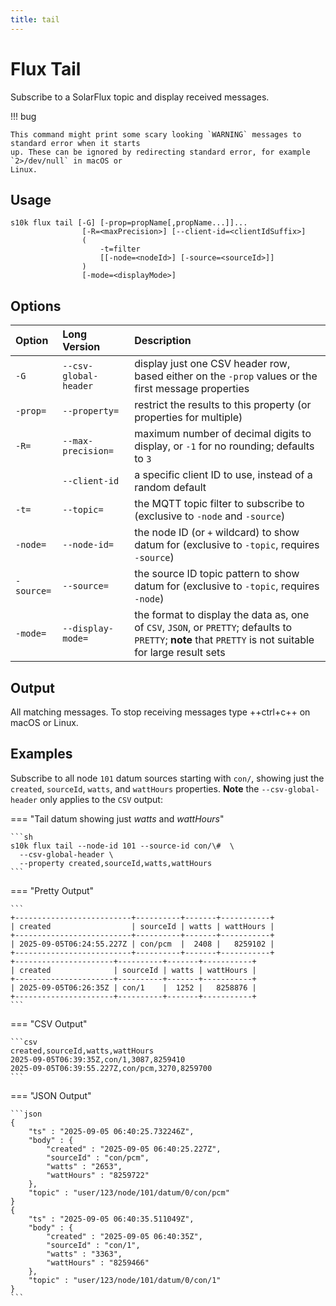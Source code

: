 ```yaml
---
title: tail
---
```

# Flux Tail

Subscribe to a SolarFlux topic and display received messages.

!!! bug

	This command might print some scary looking `WARNING` messages to standard error when it starts
	up. These can be ignored by redirecting standard error, for example `2>/dev/null` in macOS or
	Linux.

## Usage

```
s10k flux tail [-G] [-prop=propName[,propName...]]...
				[-R=<maxPrecision>] [--client-id=<clientIdSuffix>]
				(
					-t=filter
					[[-node=<nodeId>] [-source=<sourceId>]]
				)
				[-mode=<displayMode>]
```

## Options

<div markdown="1" class="options-explicit-col-widths">

| Option | Long Version | Description |
|:-------|:-------------|:------------|
| `-G` | `--csv-global-header` | display just one CSV header row, based either on the `-prop` values or the first message properties |
| `-prop=` | `--property=` | restrict the results to this property (or properties for multiple) |
| `-R=` | `--max-precision=` |  maximum number of decimal digits to display, or `-1` for no rounding; defaults to `3` |
|  | `--client-id` | a specific client ID to use, instead of a random default |
| `-t=` | `--topic=` | the MQTT topic filter to subscribe to (exclusive to `-node` and `-source`) |
| `-node=` | `--node-id=` | the node ID (or `+` wildcard) to show datum for (exclusive to `-topic`, requires `-source`) |
| `-source=` | `--source=` | the source ID topic pattern to show datum for (exclusive to `-topic`, requires `-node`) |
| `-mode=` | `--display-mode=` | the format to display the data as, one of `CSV`, `JSON`, or `PRETTY`; defaults to `PRETTY`; **note** that `PRETTY` is not suitable for large result sets |

</div>

## Output

All matching messages. To stop receiving messages type ++ctrl+c++ on macOS or Linux.

## Examples

Subscribe to all node `101` datum sources starting with `con/`, showing just the `created`,
`sourceId`, `watts`, and `wattHours` properties. **Note** the `--csv-global-header` only
applies to the `CSV` output:


=== "Tail datum showing just _watts_ and _wattHours_"

	```sh
	s10k flux tail --node-id 101 --source-id con/\#  \
	  --csv-global-header \
	  --property created,sourceId,watts,wattHours
	```

=== "Pretty Output"

	```
	+--------------------------+----------+-------+-----------+
	| created                  | sourceId | watts | wattHours |
	+--------------------------+----------+-------+-----------+
	| 2025-09-05T06:24:55.227Z | con/pcm  |  2408 |   8259102 |
	+--------------------------+----------+-------+-----------+
	+----------------------+----------+-------+-----------+
	| created              | sourceId | watts | wattHours |
	+----------------------+----------+-------+-----------+
	| 2025-09-05T06:26:35Z | con/1    |  1252 |   8258876 |
	+----------------------+----------+-------+-----------+
	```

=== "CSV Output"


	```csv
	created,sourceId,watts,wattHours
	2025-09-05T06:39:35Z,con/1,3087,8259410
	2025-09-05T06:39:55.227Z,con/pcm,3270,8259700
	```

=== "JSON Output"

	```json
	{
		"ts" : "2025-09-05 06:40:25.732246Z",
		"body" : {
			"created" : "2025-09-05 06:40:25.227Z",
			"sourceId" : "con/pcm",
			"watts" : "2653",
			"wattHours" : "8259722"
		},
		"topic" : "user/123/node/101/datum/0/con/pcm"
	}
	{
		"ts" : "2025-09-05 06:40:35.511049Z",
		"body" : {
			"created" : "2025-09-05 06:40:35Z",
			"sourceId" : "con/1",
			"watts" : "3363",
			"wattHours" : "8259466"
		},
		"topic" : "user/123/node/101/datum/0/con/1"
	}
	```
